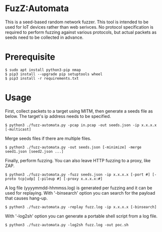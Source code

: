 # FuzZ:Automata

This is a seed-based random network fuzzer. This tool is intended to be used for IoT devices rather than web serivces.
No protocol specification is required to perform fuzzing against various protocols, but actual packets as seeds need to be collected in advance. 

# Prerequisite

    $ sudo apt install python3-pip nmap
    $ pip3 install --upgrade pip setuptools wheel
    $ pip3 install -r requirements.txt

# Usage

First, collect packets to a target using MITM, then generate a seeds file as below. The target's ip address needs to be specified.

    $ python3 ./fuzz-automata.py -pcap in.pcap -out seeds.json -ip x.x.x.x [-multicast]

Merge seeds files if there are multiple files.

    $ python3 ./fuzz-automata.py -out seeds.json [-minimize] -merge seed1.json [seed2.json ...]

Finally, perform fuzzing. You can also leave HTTP fuzzing to a proxy, like ZAP.

    $ python3 ./fuzz-automata.py -fuzz seeds.json -ip x.x.x.x [-port #] [-proto tcp|udp] [-pileup #] [-proxy x.x.x.x:#]

A log file (yyyymmdd-hhmmss.log) is generated per fuzzing and it can be used for replaying. With '-binsearch' option you can search for the payload that causes hang-up.

    $ python3 ./fuzz-automata.py -replay fuzz.log -ip x.x.x.x [-binsearch]

With '-log2sh' option you can generate a portable shell script from a log file.

    $ python3 ./fuzz-automata.py -log2sh fuzz.log -out poc.sh
